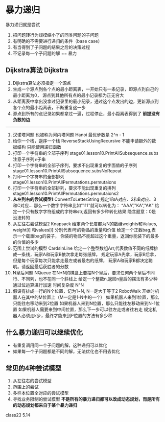 # 暴力递归
暴力递归就是尝试
1. 把问题转行为规模缩小了的同类问题的子问题
2. 有明确的不需要进行递归的条件（base case）
3. 有当得到了子问题的结果之后的决策过程
4. 不记录每一个子问题的解 == 暴力
## Dijkstra算法 Dijkstra
1. Dijkstra算法必须指定一个源点
2. 生成一个源点到各个点的最小距离表，一开始只有一条记录，即源点到自己的最小距离为0，
源点到其他所有点的最小记录都为正无穷大
3. 从距离表中拿出没拿过记录里的最小纪录，通过这个点发出的边，更新源点到各个点的最小距离表，不断重复这一步
4. 源点到所有的点记录如果都拿过一遍，过程停止，最小距离表得到了
**前提没有负数的边**
---
1. 汉诺塔问题 也被称为河内塔问题 Hanoi
最优步数是 2^n - 1
2. 给你一个栈，逆序一个栈 ReverseStackUsingRecursive
不能申请额外的数据结构
只能使用递归函数
3. 打印一个字符串的全部子序列  stage01.lesson10.PrintAllSubsequence.subs
注意子序列≠子串 
4. 打印一个字符串的全部子序列，要求不出现重复的字面值的子序列  stage01.lesson10.PrintAllSubsequence.subsNoRepeat
5. 打印一个字符串的全部排列 stage01.lesson10.PrintAllPermutations.permutaions
6. 打印一个字符串的全部排列，要求不能出现重复的排列 stage01.lesson10.PrintAllPermutations.permutaions2
7. **从左到右的尝试模型1** ConvertToLetterString
规定1和A对应、2和B对应、3和C对应...
那么一个数字字符串比如"111"就可以转化为：
“AAA”,"KA","AK"
给定一个只有数字字符组成的字符串str,返回有多少种转化结果
隐含题意：0是没法转的
8. 从左往右尝试模型2 Knapsack
给定两个长度都为N的数组weights和Values,
weight[i] 和values[i] 分别代表i号的物品的重量和价值
给定一个正数bag,表示一个载重bag的袋子，
你装的物品不能超过这个重量，返回你能装下的最多的价值的多少
9. 范围上尝试的模型 CardsInLine
给定一个整型数组Arr,代表数值不同的纸牌排成一条线，玩家A和玩家B依次拿走每张纸牌，
规定玩家A先拿，玩家B后拿，
但是每个玩家每次只能拿走最左或者最右的纸牌，
玩家A和玩家B都决定聪明。请返回最后获胜者的分数
10. N皇后问题  NQueue
在N*N的棋盘上要摆N个皇后，要求任何两个皇后不同行、不同列，也不在同一个斜线上
给定一个整数n,返回n皇后的摆法有多少种
通过位运算进行加速
时间复杂度 N^N
11. 假设有排成一行的N个位置，记为1~N, N一定大于等于2  RobotWalk
开始时机器人在其中的M位置上（M一定是1-N中的一个）
如果机器人来到1位置，那么只能往右移动来到2位置
如果机器人来到N位置，那么只能往左移动来到N-1位置
如果机器人需要来到中间位置，那么下一步可以往左走或者往右走
规定机器人必须走k步，最终才能来到P位置的方法有多少种
## 什么暴力递归可以继续优化
- 有重复调用同一个子问题的解，这种递归可以优化
- 如果每一个子问题都是不同的解，无法优化也不用去优化
## 常见的4种尝试模型
1. 从左往右的尝试模型
2. 范围上的尝试
3. 多样本位置全对应的尝试模型
4. 寻找业务限制的尝试模型
**不是所有的暴力递归都可以改成动态规划，而是所有的动态规划都来自于某个暴力递归**

class23 5.14
